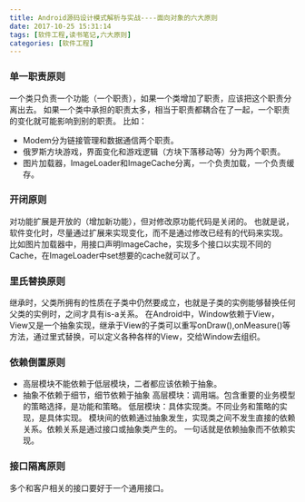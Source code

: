 ```yaml
---
title: Android源码设计模式解析与实战----面向对象的六大原则
date: 2017-10-25 15:31:14
tags: [软件工程,读书笔记,六大原则]
categories: [软件工程]
---
```


### 单一职责原则
一个类只负责一个功能（一个职责），如果一个类增加了职责，应该把这个职责分离出去。
如果一个类中承担的职责太多，相当于职责都耦合在了一起，一个职责的变化就可能影响到别的职责。
比如：
* Modem分为链接管理和数据通信两个职责。
* 俄罗斯方块游戏，界面变化和游戏逻辑（方块下落移动等）分为两个职责。
* 图片加载器，ImageLoader和ImageCache分离，一个负责加载，一个负责缓存。

### 开闭原则
对功能扩展是开放的（增加新功能），但对修改原功能代码是关闭的。
也就是说，软件变化时，尽量通过扩展来实现变化，而不是通过修改已经有的代码来实现。
比如图片加载器中，用接口声明ImageCache，实现多个接口以实现不同的Cache，在ImageLoader中set想要的cache就可以了。

### 里氏替换原则
继承时，父类所拥有的性质在子类中仍然要成立，也就是子类的实例能够替换任何父类的实例时，之间才具有is-a关系。
在Android中，Window依赖于View，View又是一个抽象实现，继承于View的子类可以重写onDraw(),onMeasure()等方法，通过里式替换，可以定义各种各样的View，交给Window去组织。


### 依赖倒置原则
* 高层模块不能依赖于低层模块，二者都应该依赖于抽象。
* 抽象不依赖于细节，细节依赖于抽象
高层模块：调用端。包含重要的业务模型的策略选择，是功能和策略。
低层模块：具体实现类。不同业务和策略的实现，是具体实现。
模块间的依赖通过抽象发生，实现类之间不发生直接的依赖关系。依赖关系是通过接口或抽象类产生的。
一句话就是依赖抽象而不依赖实现。

### 接口隔离原则
多个和客户相关的接口要好于一个通用接口。

